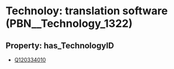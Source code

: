 # Technoloy: __translation software__ (PBN__Technology_1322)

## Property: has_TechnologyID

* [Q120334010](Q120334010)

